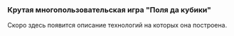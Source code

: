 ### Крутая многопользовательская игра "Поля да кубики"

Скоро здесь появится описание технологий на которых она построена.
